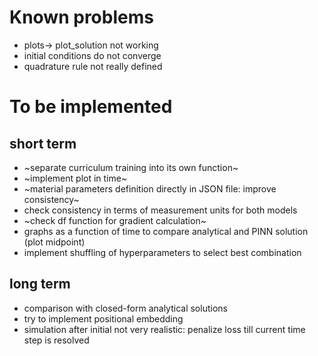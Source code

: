 # Known problems
- plots-> plot_solution not working
- initial conditions do not converge
- quadrature rule not really defined
# To be implemented
## short term
- ~separate curriculum training into its own function~
- ~implement plot in time~
- ~material parameters definition directly in JSON file: improve consistency~
- check consistency in terms of measurement units for both models
- ~check df function for gradient calculation~
- graphs as a function of time to compare analytical and PINN solution (plot midpoint)
- implement shuffling of hyperparameters to select best combination
## long term
- comparison with closed-form analytical solutions
- try to implement positional embedding
- simulation after initial not very realistic: penalize loss till current time step is resolved
